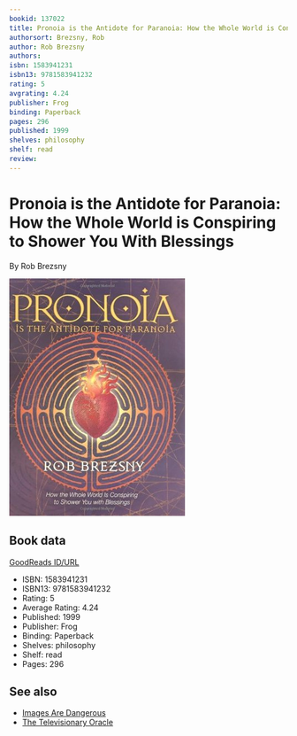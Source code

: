 ```yaml
---
bookid: 137022
title: Pronoia is the Antidote for Paranoia: How the Whole World is Conspiring to Shower You With Blessings
authorsort: Brezsny, Rob
author: Rob Brezsny
authors: 
isbn: 1583941231
isbn13: 9781583941232
rating: 5
avgrating: 4.24
publisher: Frog
binding: Paperback
pages: 296
published: 1999
shelves: philosophy
shelf: read
review: 
---
```


# Pronoia is the Antidote for Paranoia: How the Whole World is Conspiring to Shower You With Blessings

By Rob Brezsny

![](../../assets/bookcovers/1440258189l/137022._SX318_.jpg)

## Book data

[GoodReads ID/URL](https://www.goodreads.com/book/show/137022)

- ISBN: 1583941231
- ISBN13: 9781583941232
- Rating: 5
- Average Rating: 4.24
- Published: 1999
- Publisher: Frog
- Binding: Paperback
- Shelves: philosophy
- Shelf: read
- Pages: 296


## See also

- [Images Are Dangerous](Images_Are_Dangerous.md)
- [The Televisionary Oracle](The_Televisionary_Oracle.md)
